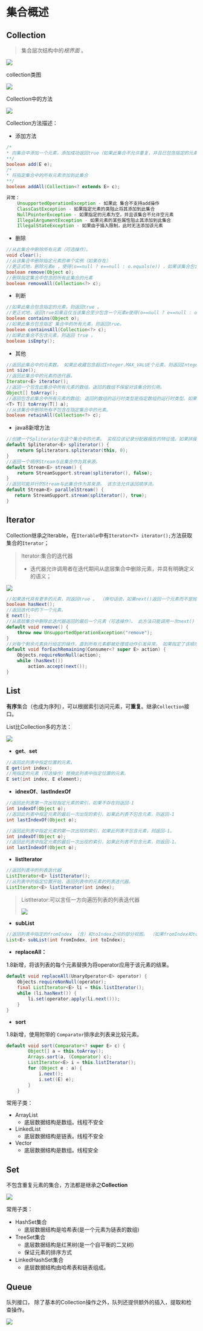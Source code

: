 # 集合概述

## Collection

> 集合层次结构中的*根界面* 。

![](https://raw.githubusercontent.com/wqh8522/my_note/pic/as/collection1.png)



collection类图

![](https://raw.githubusercontent.com/wqh8522/my_note/pic/as/collection%E7%B1%BB%E5%9B%BE.png)

Collection中的方法

![](https://raw.githubusercontent.com/wqh8522/my_note/pic/as/CollectionMethod.png)

Collection方法描述：

- 添加方法

```java
/*
* 向集合中添加一个元素，添加成功返回true（如果此集合不允许重复，并且已包含指定的元素，则返回false。 ） 
**/
boolean add(E e);    
/*
* 将指定集合中的所有元素添加到此集合
**/
boolean addAll(Collection<? extends E> c);

异常：
	UnsupportedOperationException - 如果此 集合不支持add操作 
    ClassCastException - 如果指定元素的类阻止将其添加到此集合 
    NullPointerException - 如果指定的元素为空，并且该集合不允许空元素 
    IllegalArgumentException - 如果元素的某些属性阻止其添加到此集合 
    IllegalStateException - 如果由于插入限制，此时无法添加该元素
```

- 删除

```java
//从此集合中删除所有元素（可选操作）。 
void clear();
//从该集合中删除指定元素的单个实例（如果存在）
//更正式地，删除元素e ，使得(o==null ? e==null : o.equals(e)) ，如果该集合包含一个或多个这样的元素。 如果此集合包含指定的元素（或等效地，如果此集合由于调用而更改），则返回true 。 
boolean remove(Object o);
//删除指定集合中包含的所有此集合的元素
boolean removeAll(Collection<?> c);
```

- 判断

```java
//如果此集合包含指定的元素，则返回true 。
//更正式地，返回true如果且仅当该集合至少包含一个元素e使得(o==null ? e==null : o.equals(e)) 。 
boolean contains(Object o);
//如果此集合包含指定 集合中的所有元素，则返回true。 
boolean containsAll(Collection<?> c);
//如果此集合不包含元素，则返回 true 。 
boolean isEmpty();
```

- 其他

```java
//返回此集合中的元素数。 如果此收藏包含超过Integer.MAX_VALUE个元素，则返回Integer.MAX_VALUE 
int size();
//返回此集合中的元素的迭代器。
Iterator<E> iterator();
//返回一个包含此集合中所有元素的数组。返回的数组不保留对该集合的引用。
Object[] toArray();
//返回包含此集合中所有元素的数组; 返回的数组的运行时类型是指定数组的运行时类型。如果集合适合指定的数组，则返回其中。 否则，将为指定数组的运行时类型和此集合的大小分配一个新数组。 
<T> T[] toArray(T[] a);
//从该集合中删除所有不包含在指定集合中的元素。 
boolean retainAll(Collection<?> c);
```

- java8新增方法

```java
//创建一个Spliterator在这个集合中的元素。 实现应该记录分配器报告的特征值。如果拼接器报告Spliterator.SIZED并且此集合不包含元素，则不需要报告此类特征值。
default Spliterator<E> spliterator() {
    return Spliterators.spliterator(this, 0);
}
//返回一个顺序Stream与此集合作为其来源。 
default Stream<E> stream() {
    return StreamSupport.stream(spliterator(), false);
}
//返回可能并行的Stream与此集合作为其来源。 该方法允许返回顺序流。 
default Stream<E> parallelStream() {
   return StreamSupport.stream(spliterator(), true);
}
```

## Iterator

Collection继承之Iterable，在`Iterable`中有`Iterator<T> iterator();`方法获取集合的`Iterator`；

> Iterator:集合的迭代器
>
> -  迭代器允许调用者在迭代期间从底层集合中删除元素，并具有明确定义的语义；

![](https://raw.githubusercontent.com/wqh8522/my_note/pic/as/Iterator%E6%96%B9%E6%B3%95%E6%A6%82%E8%BF%B0.png)

```java
//如果迭代具有更多的元素，则返回true 。 （换句话说，如果next()返回一个元素而不是抛出一个异常，则返回true ） 
boolean hasNext();
//返回迭代中的下一个元素。 
E next();
//从底层集合中删除此迭代器返回的最后一个元素（可选操作）。 此方法只能调用一次next() 。 如果底层集合在迭代过程中以任何方式进行修改而不是通过调用此方法，则迭代器的行为是未指定的。 
default void remove() {
    throw new UnsupportedOperationException("remove");
}
//对每个剩余元素执行给定的操作，直到所有元素都被处理或动作引发异常。 如果指定了该顺序，则按迭代的顺序执行操作。 动作抛出的异常被转发给呼叫者。 1.8
default void forEachRemaining(Consumer<? super E> action) {
    Objects.requireNonNull(action);
    while (hasNext())
        action.accept(next());
}
```

## List

**有序**集合（也成为序列），可以根据索引访问元素，可**重复**。继承`Collection`接口。

List比Collection多的方法：

![](https://raw.githubusercontent.com/wqh8522/my_note/pic/as/ListMethod.png)

- **get**、**set**

```java
//返回此列表中指定位置的元素。 
E get(int index);
//用指定的元素（可选操作）替换此列表中指定位置的元素。
E set(int index, E element);
```

- **idnexOf**、**lastIndexOf**

```java
//返回此列表第一次出现指定元素的索引，如果不存在则返回-1
int indexOf(Object o);
//返回此列表中指定元素的最后一次出现的索引，如果此列表不包含元素，则返回-1
int lastIndexOf(Object o);
```

```java
//返回此列表中指定元素的第一次出现的索引，如果此列表不包含元素，则返回-1。
int indexOf(Object o);
//返回此列表中指定元素的最后一次出现的索引，如果此列表不包含元素，则返回-1。 
int lastIndexOf(Object o);
```

- **listIterator**

```java
//返回列表中的列表迭代器
ListIterator<E> listIterator();
//从列表中的指定位置开始，返回列表中的元素的列表迭代器。
ListIterator<E> listIterator(int index);
```

> ListIterator:可以言任一方向遍历列表的列表迭代器
>
> ![](https://raw.githubusercontent.com/wqh8522/my_note/pic/as/ListInterator.png)

- **subList**

```java
//返回列表中指定的fromIndex （含）和toIndex之间的部分视图。 （如果fromIndex和toIndex相等，返回的列表为空。）
List<E> subList(int fromIndex, int toIndex);
```

- **replaceAll：**

1.8新增，将该列表的每个元素替换为将operator应用于该元素的结果。

```java
default void replaceAll(UnaryOperator<E> operator) {
    Objects.requireNonNull(operator);
    final ListIterator<E> li = this.listIterator();
    while (li.hasNext()) {
        li.set(operator.apply(li.next()));
    }
}
```

- **sort**

1.8新增，使用附带的 `Comparator`排序此列表来比较元素。 

```java
default void sort(Comparator<? super E> c) {
        Object[] a = this.toArray();
        Arrays.sort(a, (Comparator) c);
        ListIterator<E> i = this.listIterator();
        for (Object e : a) {
            i.next();
            i.set((E) e);
        }
    }
```

常用子类：

- ArrayList
  - 底层数据结构是数组。线程不安全
- LinkedList
  - 底层数据结构是链表。线程不安全
- Vector
  - 底层数据结构是数组。线程安全

## Set

不包含重复元素的集合，方法都是继承之**Collection**

![](https://raw.githubusercontent.com/wqh8522/my_note/pic/as/setmethod.png)

常用子类：

- HashSet集合
  - 底层数据结构是哈希表(是一个元素为链表的数组)
- TreeSet集合
  - 底层数据结构是红黑树(是一个自平衡的二叉树)
  - 保证元素的排序方式
- LinkedHashSet集合
  - 底层数据结构由哈希表和链表组成。

## Queue

队列接口， 除了基本的Collection操作之外，队列还提供额外的插入，提取和检查操作。

![](https://raw.githubusercontent.com/wqh8522/my_note/pic/as/queue%E6%96%B9%E6%B3%95%E6%A6%82%E8%BF%B0.png)

